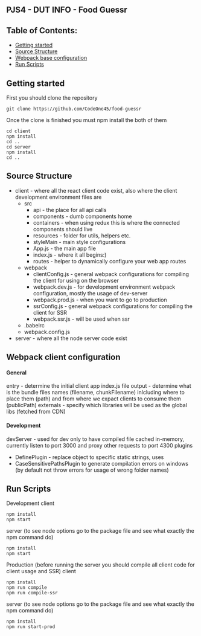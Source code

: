 ## PJS4 - DUT INFO - Food Guessr


## Table of Contents:
- [Getting started](#getting-started)
- [Source Structure](#source-structure)
- [Webpack base configuration](#webpack-base-configuration)
- [Run Scripts](#run-scripts)

## Getting started

First you should clone the repository
```
git clone https://github.com/CodeOne45/food-guessr
```

Once the clone is finished you must npm install the both of them
```
cd client
npm install
cd ..
cd server
npm install
cd ..
```

## Source Structure
- client - where all the react client code exist, also where the client development environment files are
    - src
        - api - the place for all api calls
        - components - dumb components home
        - containers - when using redux this is where the connected components should live
        - resources - folder for utils, helpers etc.
        - styleMain - main style configurations
        - App.js - the main app file
        - index.js - where it all begins:)
        - routes - helper to dynamically configure your web app routes
    - webpack
        - clientConfig.js - general webpack configurations for compiling the client for using on the browser
        - webpack.dev.js - for development environment webpack configuration, mostly the usage of dev-server
        - webpack.prod.js - when you want to go to production
        - ssrConfig.js - general webpack configurations for compiling the client for SSR
        - webpack.ssr.js - will be used when ssr
    - .babelrc
    - webpack.config.js
- server - where all the node server code exist

## Webpack client configuration
#### General
entry - determine the initial client app index.js file
output - determine what is the bundle files names (filename, chunkFilename) inlcluding where to place them (path) and from where we expact clients to consume them (publicPath)
externals - specify which libraries will be used as the global libs (fetched from CDN)
#### Development
devServer - used for dev only to have compiled file cached in-memory, currently listen to port 3000 and proxy other requests to port 4300
plugins
- DefinePlugin - replace object to specific static strings, uses
- CaseSensitivePathsPlugin to generate compilation errors on windows (by default not throw errors for usage of wrong folder names)


## Run Scripts

Development
client
```
npm install
npm start
```
server (to see node options go to the package file and see what exactly the npm command do)
```
npm install
npm start
```

Production (before running the server you should compile all client code for client usage and SSR)
client
```
npm install
npm run compile
npm run compile-ssr
```
server (to see node options go to the package file and see what exactly the npm command do)
```
npm install
npm run start-prod
```
